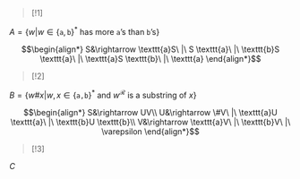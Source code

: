 >[!1]

$A=\{w|w\in\{\texttt{a},\texttt{b}\}^{*}\text{ has more }\texttt{a}\text{'s than }\texttt{b}\text{'s}\}$

$$\begin{align*}
S&\rightarrow \texttt{a}S\ |\ S \texttt{a}\ |\ \texttt{b}S \texttt{a}\ |\ \texttt{a}S \texttt{b}\ |\ \texttt{a}
\end{align*}$$

>[!2]

$B=\{w\#x|w,x\in\{\texttt{a,b}\}^{*}\text{ and }w^{\mathcal{R}}\text{ is a substring of }x\}$

$$\begin{align*}
S&\rightarrow UV\\
U&\rightarrow \#V\ |\ \texttt{a}U \texttt{a}\ |\ \texttt{b}U \texttt{b}\\
V&\rightarrow \texttt{a}V\ |\ \texttt{b}V\ |\ \varepsilon
\end{align*}$$
>[!3]

$C$